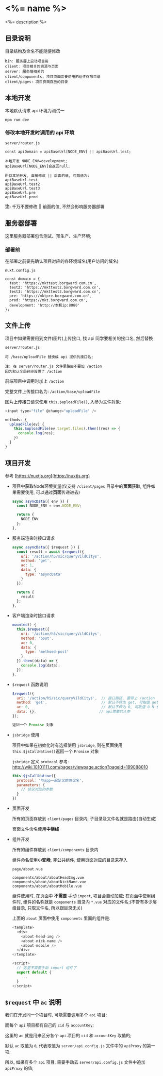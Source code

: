 # <%= name %>
<%= description %>

## 目录说明

目录结构及命名不能随便修改

```
bin: 服务器上启动项目用
client: 项目相关的资源与页面
server: 服务端相关的
client/components: 项目页面需要使用的组件存放目录
client/pages: 项目页面存放的目录
```

## 本地开发

本地默认请求 api 环境为测试一

```
npm run dev
```

### 修改本地开发时调用的 api 环境
```
server/router.js

const apiDomain = apiBaseUrl[NODE_ENV] || apiBaseUrl.test;

本地开发 NODE_ENV=development;
apiBaseUrl[NODE_ENV]会返回null;

所以本地开发, 直接修改 || 后面的值, 可取值为:
apiBaseUrl.test
apiBaseUrl.test2
apiBaseUrl.test3
apiBaseUrl.pre
apiBaseUrl.prod
```

**注:** 千万不要修改 || 前面的值, 不然会影响服务器部署

## 服务器部署

这里服务器部署包含测试、预生产、生产环境;

### 部署前

在部署之前要先确认项目对应的各环境域名(用户访问的域名)

```
nuxt.config.js

const domain = {
  test: 'https://mkttest.borgward.com.cn',
  test2: 'https://mkttest2.borgward.com.cn',
  test3: 'https://mkttest3.borgward.com.cn',
  pre: 'https://mktpre.borgward.com.cn',
  prod: 'https://mkt.borgward.com.cn',
  development: 'http://本机ip:8080'
};
```

## 文件上传

项目中如果需要用到文件(图片)上传接口, 找 api 同学要相关的接口名, 然后替换
```
server/router.js

将 /base/uploadFile 替换成 api 提供的接口名;

注: 在 server/router.js 文件里路由不要加 /action
因为默认全局已经设置了 /action
```
前端项目中调用时加上 `/action`

完整文件上传接口名为: `/action/base/uploadFile`

图片上传接口请求使用 `this.$uploadFile()`, 入参为文件对象:
```js
<input type="file" @change="uploadFile" />

methods: {
  uploadFile(ev) {
    this.$uploadFile(ev.target.files).then((res) => {
      console.log(res);
    })
  }
}
```

## 项目开发

参考 [https://nuxtjs.org](https://nuxtjs.org)

- 项目中获取Node环境变量(仅支持 `/client/pages` 目录中的**页面**获取, 组件如果需要使用, 可以通过**页面**传递进去)
  ```js
  async asyncData({ env }) {
    const NODE_ENV = env.NODE_ENV;

    return {
      NODE_ENV
    };
  },
  ```

- 服务端渲染时接口请求
  ```js
  async asyncData({ $request }) {
    const result = await $request({
      uri: '/action/h5/sic/queryVildCitys',
      method: 'get',
      ac: 1,
      data: {
        type: 'asyncData'
      }
    });

    return {
      result
    };
  },
  ```
- 客户端渲染时接口请求
  ```js
  mounted() {
    this.$request({
      uri: '/action/h5/sic/queryVildCitys',
      method: 'post',
      ac: 0,
      data: {
        type: 'methoed-post'
      }
    }).then((data) => {
      console.log(data);
    });
  },
  ```
- `$request` 函数说明
  ```js
  $request({
    uri: '/action/h5/sic/queryVildCitys',  // 接口路径, 要带上 /action
    method: 'get',                         // 默认不传为 get, 可取值 get | post
    ac: 0,                                 // 默认不传为 0, 可取值 0-N 任意数字, 稍后说明 ac 的作用
    data: {},                             // api需要的入参
  });

  返回一个 Promise 对象
  ```
- `jsbridge` 使用

  项目中如果在初始化时有选择使用 `jsbridge`, 则在页面使用 `this.$jsCallNative()`返回一个 `Promise` 对象

  `jsbridge` 定义 `protocol` 参考: http://wiki.10101111.com/pages/viewpage.action?pageId=199088010

  ```js
  this.$jsCallNative({
    protocol: '与app一起定义的协议名',
    parameters: {
      // 协议对应的参数
    }
  })
  ```
- 页面开发

  所有的页面存放到 `client/pages` 目录内, 子目录及文件名就是路由(自动生成)

  页面文件命名使用**中横线**

- 组件开发

  所有的组件存放到 `client/components` 目录内

  组件命名使用**小驼峰**, 非公共组件, 使用页面对应的目录来存入
  ```
  page/about.vue

  components/about/aboutHeadImg.vue
  components/about/aboutNickName.vue
  components/about/aboutMobile.vue
  ```

  组件使用时, 在页面中 **不需要** 手动 `import`, 项目会自动加载;
  在页面中使用组件时, 组件的名称就是 `components` 目录内 `*.vue` 对应的文件名;(不管有多少层级目录, 只取文件名, 所以跟目录无关)

  上面的 `about` 页面中使用 `components` 里面的组件是:

  ```js
  <template>
    <div>
      <about-head-img />
      <about-nick-name />
      <about-mobile />
    </div>
  </template>

  <script>
    // 这里不需要手动 import 组件了
    export default {
      ...
    }
  </script>
  ```

## `$request` 中 `ac` 说明

我们在开发同一个项目时, 可能需要调用多个 `api` 项目;

而每个 `api` 项目都有自己的 `cid` 与 `accountKey`;

这里的 `ac` 就是用来区分各个 `api` 项目的 `cid` 和 `accountKey` 取值的;

默认 `ac` 取值为 `0`, 代表取值为 `server/api.config.js` 文件中的 `apiProxy` 的第一项;

所以, 如果有多个 `api` 项目, 需要手动去 `server/api.config.js` 文件中追加 `apiProxy` 的值;